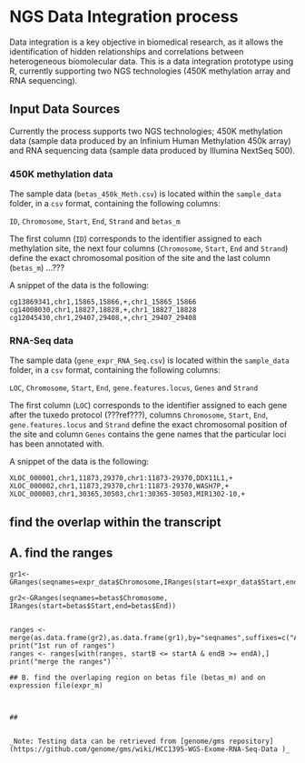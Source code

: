 # NGS Data Integration process

Data integration is a key objective in biomedical research, as it allows the identification of hidden relationships and correlations between heterogeneous biomolecular data. This is a data integration prototype using R, currently supporting two NGS technologies (450K methylation array and RNA sequencing).

## Input Data Sources

Currently the process supports two NGS technologies; 450K methylation data (sample data produced by an Infinium Human Methylation 450k array) and RNA sequencing data (sample data produced by Illumina NextSeq 500).

### 450K methylation data

The sample data (`betas_450k_Meth.csv`) is located within the `sample_data` folder, in a `csv` format, containing the following columns:

`ID`, `Chromosome`, `Start`, `End`, `Strand` and `betas_m`

The first column (`ID`) corresponds to the identifier assigned to each methylation site, the next four columns (`Chromosome`, `Start`, `End` and `Strand`) define the exact chromosomal position of the site and the last column (`betas_m`) ...???

A snippet of the data is the following:

```
cg13869341,chr1,15865,15866,+,chr1_15865_15866
cg14008030,chr1,18827,18828,+,chr1_18827_18828
cg12045430,chr1,29407,29408,+,chr1_29407_29408
```

### RNA-Seq data

The sample data (`gene_expr_RNA_Seq.csv`) is located within the `sample_data` folder, in a `csv` format, containing the following columns:

`LOC`, `Chromosome`, `Start`, `End`, `gene.features.locus`, `Genes` and `Strand`

The first column (`LOC`) corresponds to the identifier assigned to each gene after the tuxedo protocol (???ref???), columns `Chromosome`, `Start`, `End`, `gene.features.locus` and `Strand` define the exact chromosomal position of the site and column `Genes` contains the gene names that the particular loci has been annotated with.

A snippet of the data is the following:

```
XLOC_000001,chr1,11873,29370,chr1:11873-29370,DDX11L1,+
XLOC_000002,chr1,11873,29370,chr1:11873-29370,WASH7P,+
XLOC_000003,chr1,30365,30503,chr1:30365-30503,MIR1302-10,+
```

## find the overlap within the transcript
## A. find the ranges
```library(GenomicRanges)
gr1<-GRanges(seqnames=expr_data$Chromosome,IRanges(start=expr_data$Start,end=expr_data$End))

gr2<-GRanges(seqnames=betas$Chromosome, IRanges(start=betas$Start,end=betas$End))


ranges <- merge(as.data.frame(gr2),as.data.frame(gr1),by="seqnames",suffixes=c("A","B"))
print("1st run of ranges")
ranges <- ranges[with(ranges, startB <= startA & endB >= endA),]
print("merge the ranges")```

## B. find the overlaping region on betas file (betas_m) and on expression file(expr_m)



##


_Note: Testing data can be retrieved from [genome/gms repository](https://github.com/genome/gms/wiki/HCC1395-WGS-Exome-RNA-Seq-Data )_
